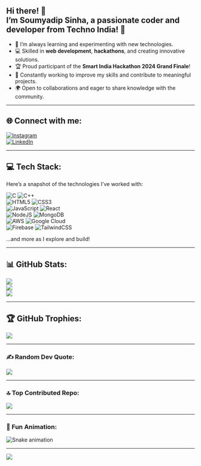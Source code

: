 <h2 align="left">Hi there! 👋<br>I’m Soumyadip Sinha, a passionate coder and developer from Techno India! 🚀</h2>

- 🌱 I’m always learning and experimenting with new technologies.  
- 💻 Skilled in **web development**, **hackathons**, and creating innovative solutions.  
- 🏆 Proud participant of the **Smart India Hackathon 2024 Grand Finale**!  
- 🎯 Constantly working to improve my skills and contribute to meaningful projects.  
- 🌍 Open to collaborations and eager to share knowledge with the community.  

---

## 🌐 Connect with me:  
[![Instagram](https://img.shields.io/badge/Instagram-%23E4405F.svg?logo=Instagram&logoColor=white)](https://instagram.com/sinhasoumyadip)  
[![LinkedIn](https://img.shields.io/badge/LinkedIn-%230077B5.svg?logo=linkedin&logoColor=white)](https://linkedin.com/in/soumyadip-sinha)  

---

## 💻 Tech Stack:  
Here’s a snapshot of the technologies I’ve worked with:  

![C](https://img.shields.io/badge/c-%2300599C.svg?style=for-the-badge&logo=c&logoColor=white) ![C++](https://img.shields.io/badge/c++-%2300599C.svg?style=for-the-badge&logo=c%2B%2B&logoColor=white)  
![HTML5](https://img.shields.io/badge/html5-%23E34F26.svg?style=for-the-badge&logo=html5&logoColor=white) ![CSS3](https://img.shields.io/badge/css3-%231572B6.svg?style=for-the-badge&logo=css3&logoColor=white)  
![JavaScript](https://img.shields.io/badge/javascript-%23323330.svg?style=for-the-badge&logo=javascript&logoColor=%23F7DF1E) ![React](https://img.shields.io/badge/react-%2320232a.svg?style=for-the-badge&logo=react&logoColor=%2361DAFB)  
![NodeJS](https://img.shields.io/badge/node.js-6DA55F?style=for-the-badge&logo=node.js&logoColor=white) ![MongoDB](https://img.shields.io/badge/MongoDB-%234ea94b.svg?style=for-the-badge&logo=mongodb&logoColor=white)  
![AWS](https://img.shields.io/badge/AWS-%23FF9900.svg?style=for-the-badge&logo=amazon-aws&logoColor=white) ![Google Cloud](https://img.shields.io/badge/GoogleCloud-%234285F4.svg?style=for-the-badge&logo=google-cloud&logoColor=white)  
![Firebase](https://img.shields.io/badge/firebase-%23039BE5.svg?style=for-the-badge&logo=firebase) ![TailwindCSS](https://img.shields.io/badge/tailwindcss-%2338B2AC.svg?style=for-the-badge&logo=tailwind-css&logoColor=white)  

…and more as I explore and build!  

---

## 📊 GitHub Stats:  
![](https://github-readme-stats.vercel.app/api?username=soumyadipsinha&theme=codeSTACKr&hide_border=false&include_all_commits=true&count_private=true)  
![](https://github-readme-streak-stats.herokuapp.com/?user=soumyadipsinha&theme=codeSTACKr&hide_border=false)  
![](https://github-readme-stats.vercel.app/api/top-langs/?username=soumyadipsinha&theme=codeSTACKr&hide_border=false&include_all_commits=true&count_private=true&layout=compact)  

---

## 🏆 GitHub Trophies:  
![](https://github-profile-trophy.vercel.app/?username=soumyadipsinha&theme=radical&no-frame=false&no-bg=true&margin-w=4)  

---

### ✍️ Random Dev Quote:  
![](https://quotes-github-readme.vercel.app/api?type=horizontal&theme=radical)  

---

### 🔝 Top Contributed Repo:  
![](https://github-contributor-stats.vercel.app/api?username=soumyadipsinha&limit=5&theme=dark&combine_all_yearly_contributions=true)  

---

### 🐍 Fun Animation:  
<img src="https://raw.githubusercontent.com/soumyadipsinha/soumyadipsinha/output/snake.svg" alt="Snake animation" />

---

[![](https://visitcount.itsvg.in/api?id=soumyadipsinha&icon=0&color=6)](https://visitcount.itsvg.in)

<!-- Proudly created with GPRM ( https://gprm.itsvg.in ) -->
